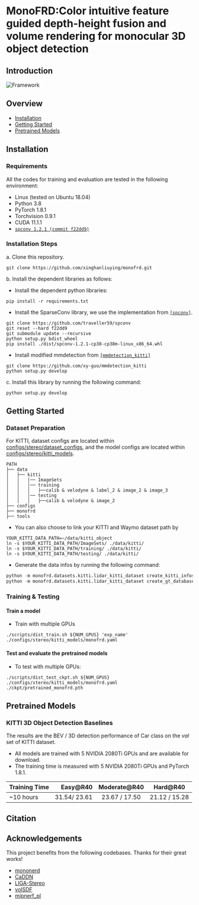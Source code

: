 # MonoFRD:Color intuitive feature guided depth-height fusion and volume rendering for monocular 3D object detection
## Introduction


![Framework](./fig1.png)



## Overview
- [Installation](#installation)
- [Getting Started](#getting-started)
- [Pretrained Models](#pretrained-models)


## Installation

### Requirements
All the codes for training and evaluation are tested in the following environment:
* Linux (tested on Ubuntu 18.04)
* Python 3.8
* PyTorch 1.8.1
* Torchvision 0.9.1
* CUDA 11.1.1
* [`spconv 1.2.1 (commit f22dd9)`](https://github.com/traveller59/spconv)


### Installation Steps

a. Clone this repository.
```shell
git clone https://github.com/xinghanliuying/monofrd.git
```

b. Install the dependent libraries as follows:

* Install the dependent python libraries: 
```shell
pip install -r requirements.txt 
```


* Install the SparseConv library, we use the implementation from [`[spconv]`](https://github.com/traveller59/spconv). 

```shell
git clone https://github.com/traveller59/spconv
git reset --hard f22dd9
git submodule update --recursive
python setup.py bdist_wheel
pip install ./dist/spconv-1.2.1-cp38-cp38m-linux_x86_64.whl
```

* Install modified mmdetection from [`[mmdetection_kitti]`](https://github.com/xy-guo/mmdetection_kitti)
```shell
git clone https://github.com/xy-guo/mmdetection_kitti
python setup.py develop
```

c. Install this library by running the following command:
```shell
python setup.py develop
```

## Getting Started
### Dataset Preparation
For KITTI, dataset configs are located within [configs/stereo/dataset_configs](../configs/stereo/dataset_configs), 
and the model configs are located within [configs/stereo/kitti_models](../configs/stereo). 

```
PATH
├── data
│   ├── kitti
│   │   │── ImageSets
│   │   │── training
│   │   │   ├──calib & velodyne & label_2 & image_2 & image_3
│   │   │── testing
│   │   │   ├──calib & velodyne & image_2
├── configs
├── monofrd
├── tools
```

* You can also choose to link your KITTI and Waymo dataset path by
```
YOUR_KITTI_DATA_PATH=~/data/kitti_object
ln -s $YOUR_KITTI_DATA_PATH/ImageSets/ ./data/kitti/
ln -s $YOUR_KITTI_DATA_PATH/training/ ./data/kitti/
ln -s $YOUR_KITTI_DATA_PATH/testing/ ./data/kitti/
```

* Generate the data infos by running the following command: 
```python 
python -m monofrd.datasets.kitti.lidar_kitti_dataset create_kitti_infos
python -m monofrd.datasets.kitti.lidar_kitti_dataset create_gt_database_only
```

### Training & Testing
#### Train a model  

* Train with multiple GPUs
```
./scripts/dist_train.sh ${NUM_GPUS} 'exp_name' ./configs/stereo/kitti_models/monofrd.yaml
```

#### Test and evaluate the pretrained models

* To test with multiple GPUs:
```
./scripts/dist_test_ckpt.sh ${NUM_GPUS} ./configs/stereo/kitti_models/monofrd.yaml ./ckpt/pretrained_monofrd.pth
```

## Pretrained Models
### KITTI 3D Object Detection Baselines
The results are the BEV / 3D detection performance of Car class on the *val* set of KITTI dataset.
* All models are trained with 5 NVIDIA 2080Ti GPUs and are available for download.
* The training time is measured with 5 NVIDIA 2080Ti GPUs and PyTorch 1.8.1.

| Training Time |     Easy@R40 | Moderate@R40  |   Hard@R40    |
|---------------|-------------:|:-------------:|:-------------:|
| ~10 hours     | 31.54/ 23.61 | 23.67 / 17.50 | 21.12 / 15.28 |
## Citation



## Acknowledgements
This project benefits from the following codebases. Thanks for their great works! 
* [mononerd](https://github.com/cskkxjk/monofrd.git) 
* [CaDDN](https://github.com/TRAILab/CaDDN) 
* [LIGA-Stereo](https://github.com/xy-guo/LIGA-Stereo)
* [volSDF](https://github.com/lioryariv/volsdf)
* [mipnerf_pl](https://github.com/hjxwhy/mipnerf_pl) 

